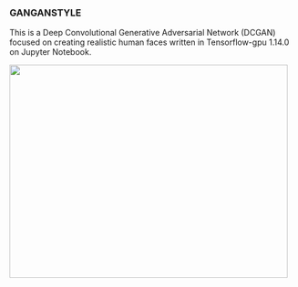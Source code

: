<h3>GANGANSTYLE</h3>
<p class="">This is a Deep Convolutional Generative Adversarial Network (DCGAN) focused on creating realistic human faces written in Tensorflow-gpu 1.14.0 on Jupyter Notebook.</p>
<p class=""><img src="https://static1.squarespace.com/static/5d8c1173d980a856238b719f/t/5ddc0ba84d176f6da88fe922/1574702000255/batch2.png?format=500w" alt="" width="488" height="373" /></p>
